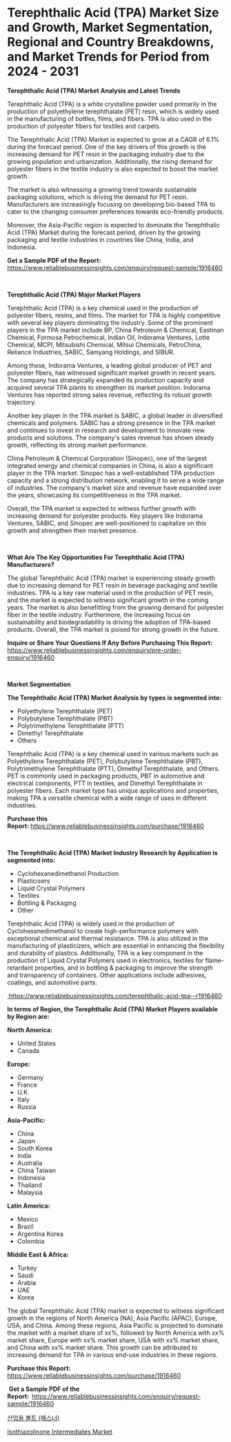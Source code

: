 <p><h1>Terephthalic Acid (TPA) Market Size and Growth, Market Segmentation, Regional and Country Breakdowns, and Market Trends for Period from 2024 -  2031</h1></p><p><strong>Terephthalic Acid (TPA) Market Analysis and Latest Trends</strong></p>
<p><p>Terephthalic Acid (TPA) is a white crystalline powder used primarily in the production of polyethylene terephthalate (PET) resin, which is widely used in the manufacturing of bottles, films, and fibers. TPA is also used in the production of polyester fibers for textiles and carpets.</p><p>The Terephthalic Acid (TPA) Market is expected to grow at a CAGR of 6.1% during the forecast period. One of the key drivers of this growth is the increasing demand for PET resin in the packaging industry due to the growing population and urbanization. Additionally, the rising demand for polyester fibers in the textile industry is also expected to boost the market growth.</p><p>The market is also witnessing a growing trend towards sustainable packaging solutions, which is driving the demand for PET resin. Manufacturers are increasingly focusing on developing bio-based TPA to cater to the changing consumer preferences towards eco-friendly products.</p><p>Moreover, the Asia-Pacific region is expected to dominate the Terephthalic Acid (TPA) Market during the forecast period, driven by the growing packaging and textile industries in countries like China, India, and Indonesia.</p></p>
<p><strong>Get a Sample PDF of the Report:&nbsp;</strong> <a href="https://www.reliablebusinessinsights.com/enquiry/request-sample/1916460">https://www.reliablebusinessinsights.com/enquiry/request-sample/1916460</a></p>
<p>&nbsp;</p>
<p><strong>Terephthalic Acid (TPA) Major Market Players</strong></p>
<p><p>Terephthalic Acid (TPA) is a key chemical used in the production of polyester fibers, resins, and films. The market for TPA is highly competitive with several key players dominating the industry. Some of the prominent players in the TPA market include BP, China Petroleum & Chemical, Eastman Chemical, Formosa Petrochemical, Indian Oil, Indorama Ventures, Lotte Chemical, MCPI, Mitsubishi Chemical, Mitsui Chemicals, PetroChina, Reliance Industries, SABIC, Samyang Holdings, and SIBUR.</p><p>Among these, Indorama Ventures, a leading global producer of PET and polyester fibers, has witnessed significant market growth in recent years. The company has strategically expanded its production capacity and acquired several TPA plants to strengthen its market position. Indorama Ventures has reported strong sales revenue, reflecting its robust growth trajectory.</p><p>Another key player in the TPA market is SABIC, a global leader in diversified chemicals and polymers. SABIC has a strong presence in the TPA market and continues to invest in research and development to innovate new products and solutions. The company's sales revenue has shown steady growth, reflecting its strong market performance.</p><p>China Petroleum & Chemical Corporation (Sinopec), one of the largest integrated energy and chemical companies in China, is also a significant player in the TPA market. Sinopec has a well-established TPA production capacity and a strong distribution network, enabling it to serve a wide range of industries. The company's market size and revenue have expanded over the years, showcasing its competitiveness in the TPA market.</p><p>Overall, the TPA market is expected to witness further growth with increasing demand for polyester products. Key players like Indorama Ventures, SABIC, and Sinopec are well-positioned to capitalize on this growth and strengthen their market presence.</p></p>
<p>&nbsp;</p>
<p><strong>What Are The Key Opportunities For Terephthalic Acid (TPA) Manufacturers?</strong></p>
<p><p>The global Terephthalic Acid (TPA) market is experiencing steady growth due to increasing demand for PET resin in beverage packaging and textile industries. TPA is a key raw material used in the production of PET resin, and the market is expected to witness significant growth in the coming years. The market is also benefitting from the growing demand for polyester fiber in the textile industry. Furthermore, the increasing focus on sustainability and biodegradability is driving the adoption of TPA-based products. Overall, the TPA market is poised for strong growth in the future.</p></p>
<p><strong>Inquire or Share Your Questions If Any Before Purchasing This Report:</strong> <a href="https://www.reliablebusinessinsights.com/enquiry/pre-order-enquiry/1916460">https://www.reliablebusinessinsights.com/enquiry/pre-order-enquiry/1916460</a></p>
<p>&nbsp;</p>
<p><strong>Market Segmentation</strong></p>
<p><strong>The Terephthalic Acid (TPA) Market Analysis by types is segmented into:</strong></p>
<p><ul><li>Polyethylene Terephthalate (PET)</li><li>Polybutylene Terephthalate (PBT)</li><li>Polytrimethylene Terephthalate (PTT)</li><li>Dimethyl Terephthalate</li><li>Others</li></ul></p>
<p><p>Terephthalic Acid (TPA) is a key chemical used in various markets such as Polyethylene Terephthalate (PET), Polybutylene Terephthalate (PBT), Polytrimethylene Terephthalate (PTT), Dimethyl Terephthalate, and Others. PET is commonly used in packaging products, PBT in automotive and electrical components, PTT in textiles, and Dimethyl Terephthalate in polyester fibers. Each market type has unique applications and properties, making TPA a versatile chemical with a wide range of uses in different industries.</p></p>
<p><strong>Purchase this Report:&nbsp;</strong><a href="https://www.reliablebusinessinsights.com/purchase/1916460">https://www.reliablebusinessinsights.com/purchase/1916460</a></p>
<p>&nbsp;</p>
<p><strong>The Terephthalic Acid (TPA) Market Industry Research by Application is segmented into:</strong></p>
<p><ul><li>Cyclohexanedimethanol Production</li><li>Plasticisers</li><li>Liquid Crystal Polymers</li><li>Textiles</li><li>Bottling & Packaging</li><li>Other</li></ul></p>
<p><p>Terephthalic Acid (TPA) is widely used in the production of Cyclohexanedimethanol to create high-performance polymers with exceptional chemical and thermal resistance. TPA is also utilized in the manufacturing of plasticizers, which are essential in enhancing the flexibility and durability of plastics. Additionally, TPA is a key component in the production of Liquid Crystal Polymers used in electronics, textiles for flame-retardant properties, and in bottling & packaging to improve the strength and transparency of containers. Other applications include adhesives, coatings, and automotive parts.</p></p>
<p><a href="https://www.reliablebusinessinsights.com/terephthalic-acid-tpa--r1916460">&nbsp;https://www.reliablebusinessinsights.com/terephthalic-acid-tpa--r1916460</a></p>
<p><strong>In terms of Region, the Terephthalic Acid (TPA) Market Players available by Region are:</strong></p>
<p>
    <p> <strong> North America: </strong>
        <ul>
            <li>United States</li>
            <li>Canada</li>
        </ul>
        </p> 
    <p> <strong> Europe: </strong>
        <ul>
            <li>Germany</li>
            <li>France</li>
            <li>U.K.</li>
            <li>Italy</li>
            <li>Russia</li>
        </ul>
        </p> 
    <p> <strong> Asia-Pacific: </strong>
        <ul>
            <li>China</li>
            <li>Japan</li>
            <li>South Korea</li>
            <li>India</li>
            <li>Australia</li>
            <li>China Taiwan</li>
            <li>Indonesia</li>
            <li>Thailand</li>
            <li>Malaysia</li>
        </ul>
        </p> 
    <p> <strong> Latin America: </strong>
        <ul>
            <li>Mexico</li>
            <li>Brazil</li>
            <li>Argentina Korea</li>
            <li>Colombia</li>
        </ul>
        </p> 
    <p> <strong> Middle East & Africa: </strong>
        <ul>
            <li>Turkey</li>
            <li>Saudi</li>
            <li>Arabia</li>
            <li>UAE</li>
            <li>Korea</li>
        </ul>
    </p>
    </p>
<p><p>The global Terephthalic Acid (TPA) market is expected to witness significant growth in the regions of North America (NA), Asia Pacific (APAC), Europe, USA, and China. Among these regions, Asia Pacific is projected to dominate the market with a market share of xx%, followed by North America with xx% market share, Europe with xx% market share, USA with xx% market share, and China with xx% market share. This growth can be attributed to increasing demand for TPA in various end-use industries in these regions.</p></p>
<p><strong>Purchase this Report: </strong><a href="https://www.reliablebusinessinsights.com/purchase/1916460">https://www.reliablebusinessinsights.com/purchase/1916460</a></p>
<p>&nbsp;<strong>Get a Sample PDF of the Report:&nbsp;&nbsp;</strong><a href="https://www.reliablebusinessinsights.com/enquiry/request-sample/1916460">https://www.reliablebusinessinsights.com/enquiry/request-sample/1916460</a></p>
<p><strong></strong></p>
<p><p><a href="https://github.com/novabrown3/Market-Research-Report-List-1/blob/main/9015692145290.md">산업용 볼트 (패스너)</a></p><p><a href="https://github.com/HenrietteMills1/Market-Research-Report-List-1/blob/main/isothiazolinone-intermediates-market.md">Isothiazolinone Intermediates Market</a></p></p>